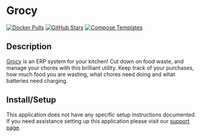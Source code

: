 # Grocy

[![Docker Pulls](https://img.shields.io/docker/pulls/linuxserver/grocy?style=flat-square&color=607D8B&label=docker%20pulls&logo=docker)](https://hub.docker.com/r/linuxserver/grocy)
[![GitHub Stars](https://img.shields.io/github/stars/linuxserver/docker-grocy?style=flat-square&color=607D8B&label=github%20stars&logo=github)](https://github.com/linuxserver/docker-grocy)
[![Compose Templates](https://img.shields.io/static/v1?style=flat-square&color=607D8B&label=compose&message=templates)](https://github.com/GhostWriters/DockSTARTer/tree/master/compose/.apps/grocy)

## Description

[Grocy](https://github.com/grocy/grocy) is an ERP system for your kitchen! Cut down on food waste, and manage your chores with this brilliant utility. Keep track of your purchases, how much food you are wasting, what chores need doing and what batteries need charging.

## Install/Setup

This application does not have any specific setup instructions documented. If you need assistance setting up this application please visit our [support page](https://dockstarter.com/basics/support/).
